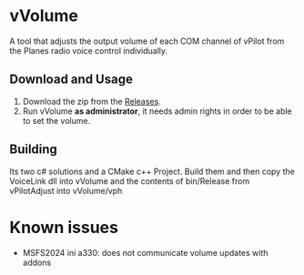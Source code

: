 # vVolume
A tool that adjusts the output volume of each COM channel of vPilot from the Planes radio voice control individually.

## Download and Usage
1. Download the zip from the [Releases](https://github.com/liz3/vVolume/releases/).
2. Run vVolume **as administrator**, it needs admin rights in order to be able to set the volume.

## Building
Its two c# solutions and a CMake c++ Project. Build them and then copy the VoiceLink dll into vVolume and the contents of bin/Release from vPilotAdjust into vVolume/vph

# Known issues
* MSFS2024 ini a330: does not communicate volume updates with addons